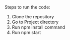 Steps to run the code:
1) Clone the repository
2) Go to Project directory
3) Run npm install command
4) Run npm start
